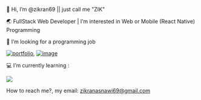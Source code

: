 <p>👋 Hi, I’m @zikran69 ||  just call me "ZIK" <p>
<p>🌏 FullStack Web Developer | I’m interested in Web or Mobile (React Native) Programming 
<p>  

📌 I’m looking for a programming job 
<br>

[![portfolio](https://img.shields.io/badge/my_portfolio-1DA1F2?style=for-the-badge&logo=ko-fi&logoColor=white)](https://asrarizikran.vercel.app/), [![image](https://img.shields.io/badge/My_LinkedIn-0077B5?style=for-the-badge&logo=linkedin&logoColor=white)](https://www.linkedin.com/in/asrarizikran/)

<p>💻 I’m currently learning : <p> 

  
<p align="start">
  <a href="https://skillicons.dev">
    <img src="https://skillicons.dev/icons?i=js,tailwind,react,vite,nodejs,postgres,supabase,nextjs,mongodb&theme=light" />
  </a>
</p>

 How to reach me?, my email: <zikranasnawi69@gmail.com>

<!---
zikran69/zikran69 is a ✨ special ✨ repository because its `README.md` (this file) appears on your GitHub profile.
You can click the Preview link to take a look at your changes.
--->

